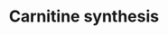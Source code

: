 ---
annotations:
- id: PW:0002292
  parent: classic metabolic pathway
  type: Pathway Ontology
  value: carnitine biosynthetic pathway
authors:
- ReactomeTeam
- DeSl
description: Carnitine is synthesized in four steps from trimethyllysine (generated
  in turn by the S-adenosyl-methionine-mediated methylation of lysine residues in
  proteins, followed by protein hydrolysis). The enzymes that catalyze the first three
  steps of carnitine synthesis, converting trimethyllysine to gamma-butyrobetaine,
  are widely distributed in human tissues. The enzyme that catalyzes the last reaction,
  converting gamma-butyrobetaine to carnitine, is found only in liver and kidney cells,
  and at very low levels in brain tissues. Other tissues that require carnitine, such
  as muscle, are dependent on transport systems that mediate its export from the liver
  and uptake by other tissues (Bremer 1983, Kerner and Hoppel 1998).  View original
  pathway at [http://www.reactome.org/PathwayBrowser/#DIAGRAM=71262 Reactome].
last-edited: 2021-01-25
organisms:
- Homo sapiens
redirect_from:
- /index.php/Pathway:WP4996
- /instance/WP4996
revision: null
schema-jsonld:
- '@context': https://schema.org/
  '@id': https://wikipathways.github.io/pathways/WP4996.html
  '@type': Dataset
  creator:
    '@type': Organization
    name: WikiPathways
  description: Carnitine is synthesized in four steps from trimethyllysine (generated
    in turn by the S-adenosyl-methionine-mediated methylation of lysine residues in
    proteins, followed by protein hydrolysis). The enzymes that catalyze the first
    three steps of carnitine synthesis, converting trimethyllysine to gamma-butyrobetaine,
    are widely distributed in human tissues. The enzyme that catalyzes the last reaction,
    converting gamma-butyrobetaine to carnitine, is found only in liver and kidney
    cells, and at very low levels in brain tissues. Other tissues that require carnitine,
    such as muscle, are dependent on transport systems that mediate its export from
    the liver and uptake by other tissues (Bremer 1983, Kerner and Hoppel 1998).  View
    original pathway at [http://www.reactome.org/PathwayBrowser/#DIAGRAM=71262 Reactome].
  keywords:
  - 2OG
  - 'ALDH9A1 '
  - ALDH9A1 tetramer
  - 'AscH- '
  - 'BBOX1 '
  - BBOX1:AscH-:Fe2+
  - CAR
  - CO2
  - 'Fe2+ '
  - Gly
  - H+
  - H2O
  - HTMLYS
  - NAD+
  - NADH
  - O2
  - 'PXLP-SHMT1 '
  - SHMT1 tetramer
  - SUCCA
  - TEABL
  - TEABT
  - 'TMLHE '
  - TMLHE:AscH-:Fe2+
  - TMLYS
  - carnitine exporter
  - dimer
  license: CC0
  name: Carnitine synthesis
seo: CreativeWork
title: Carnitine synthesis
wpid: WP4996
---